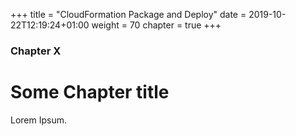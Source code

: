+++
title = "CloudFormation Package and Deploy"
date = 2019-10-22T12:19:24+01:00
weight = 70
chapter = true
+++

### Chapter X

# Some Chapter title

Lorem Ipsum.